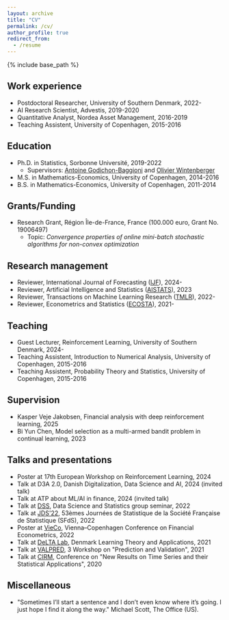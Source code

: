 ```yaml
---
layout: archive
title: "CV"
permalink: /cv/
author_profile: true
redirect_from:
  - /resume
---
```


{% include base_path %}

## Work experience
* Postdoctoral Researcher, University of Southern Denmark, 2022-
* AI Research Scientist, Advestis, 2019-2020
* Quantitative Analyst, Nordea Asset Management, 2016-2019
* Teaching Assistent, University of Copenhagen, 2015-2016

## Education
* Ph.D. in Statistics, Sorbonne Université, 2019-2022
  * Supervisors: [Antoine Godichon-Baggioni](http://godichon.perso.math.cnrs.fr "Antoine Godichon-Baggioni") and [Olivier Wintenberger](http://wintenberger.fr "Olivier Wintenberger")
* M.S. in Mathematics-Economics, University of Copenhagen, 2014-2016
* B.S. in Mathematics-Economics, University of Copenhagen, 2011-2014

## Grants/Funding
* Research Grant, Région Île-de-France, France (100.000 euro, Grant No. 19006497)
  * Topic: *Convergence properties of online mini-batch stochastic algorithms for non-convex optimization*

## Research management
* Reviewer, International Journal of Forecasting ([IJF](https://www.sciencedirect.com/journal/international-journal-of-forecasting)), 2024-
* Reviewer, Artificial Intelligence and Statistics ([AISTATS](https://aistats.org)), 2023
* Reviewer, Transactions on Machine Learning Research ([TMLR](https://www.jmlr.org/tmlr/)), 2022-
* Reviewer, Econometrics and Statistics ([ECOSTA](https://www.sciencedirect.com/journal/econometrics-and-statistics)), 2021-

## Teaching
* Guest Lecturer, Reinforcement Learning, University of Southern Denmark, 2024-
* Teaching Assistent, Introduction to Numerical Analysis, University of Copenhagen, 2015-2016
* Teaching Assistent, Probability Theory and Statistics, University of Copenhagen, 2015-2016

## Supervision
* Kasper Veje Jakobsen, Financial analysis with deep reinforcement learning, 2025
* Bi Yun Chen, Model selection as a multi-armed bandit problem in continual learning, 2023

## Talks and presentations
* Poster at 17th European Workshop on Reinforcement Learning, 2024
* Talk at D3A 2.0, Danish Digitalization, Data Science and AI, 2024 (invited talk)
* Talk at ATP about ML/AI in finance, 2024 (invited talk)
* Talk at [DSS](https://dss.sdu.dk), Data Science and Statistics group seminar, 2022
* Talk at [JDS'22](https://jds22.sciencesconf.org), 53èmes Journées de Statistique de la Société Française de Statistique (SFdS), 2022
* Poster at [VieCo](https://eventsignup.ku.dk/vieco2022/conference), Vienna–Copenhagen Conference on Financial Econometrics, 2022
* Talk at [DeLTA Lab](https://sites.google.com/diku.edu/delta), Denmark Learning Theory and Applications, 2021
* Talk at [VALPRED](https://wintenberger.fr/VALPRED.html), 3 Workshop on "Prediction and Validation", 2021
* Talk at [CIRM](https://www.cirm-math.com), Conference on "New Results on Time Series and their Statistical Applications", 2020

## Miscellaneous
* "Sometimes I’ll start a sentence and I don’t even know where it’s going. I just hope I find it along the way." Michael Scott, The Office (US).

